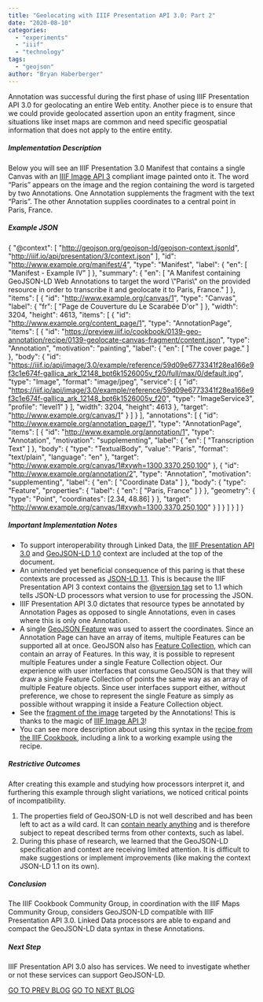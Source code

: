 ```yaml
---
title: "Geolocating with IIIF Presentation API 3.0: Part 2"
date: "2020-08-10"
categories: 
  - "experiments"
  - "iiif"
  - "technology"
tags: 
  - "geojson"
author: "Bryan Haberberger"
---
```


Annotation was successful during the first phase of using IIIF Presentation API 3.0 for geolocating an entire Web entity.  Another piece is to ensure that we could provide geolocated assertion upon an entity fragment, since situations like inset maps are common and need specific geospatial information that does not apply to the entire entity.

##### Implementation Description

Below you will see an IIIF Presentation 3.0 Manifest that contains a single Canvas with an [IIIF Image API 3](https://iiif.io/api/image/3.0/) compliant image painted onto it.  The word “Paris” appears on the image and the region containing the word is targeted by two Annotations. One Annotation supplements the fragment with the text “Paris”. The other Annotation supplies coordinates to a central point in Paris, France.

##### Example JSON

{
  "@context": [
    "http://geojson.org/geojson-ld/geojson-context.jsonld",
    "http://iiif.io/api/presentation/3/context.json"
  ],
  "id": "http://www.example.org/manifest/4",
  "type": "Manifest",
  "label": {
    "en": [
      "Manifest - Example IV"
    ]
  },
  "summary": {
    "en": [
      "A Manifest containing GeoJSON-LD Web Annotations to target the word \\"Paris\\" on the provided resource in order to transcribe it and geolocate it to Paris, France."
    ]
  },
  "items": [
    {
      "id": "http://www.example.org/canvas/1",
      "type": "Canvas",
      "label": {
        "fr": [
          "Page de Couverture du Le Scarabée D'or"
        ]
      },
      "width": 3204,
      "height": 4613,
      "items": [
        {
          "id": "http://www.example.org/content_page/1",
          "type": "AnnotationPage",
          "items": [
            {
              "id": "https://preview.iiif.io/cookbook/0139-geo-annotation/recipe/0139-geolocate-canvas-fragment/content.json",
              "type": "Annotation",
              "motivation": "painting",
              "label": {
                "en": [
                  "The cover page."
                ]
              },
              "body": {
                "id": "https://iiif.io/api/image/3.0/example/reference/59d09e6773341f28ea166e9f3c1e674f-gallica_ark_12148_bpt6k1526005v_f20/full/max/0/default.jpg",
                "type": "Image",
                "format": "image/jpeg",
                "service": [
                  {
                    "id": "https://iiif.io/api/image/3.0/example/reference/59d09e6773341f28ea166e9f3c1e674f-gallica_ark_12148_bpt6k1526005v_f20",
                    "type": "ImageService3",
                    "profile": "level1"
                  }
                ],
                "width": 3204,
                "height": 4613
              },
              "target": "http://www.example.org/canvas/1"
            }
          ]
        }
      ],
      "annotations": [
        {
          "id": "http://www.example.org/annotation_page/1",
          "type": "AnnotationPage",
          "items": [
            {
              "id": "http://www.example.org/annotation/1",
              "type": "Annotation",
              "motivation": "supplementing",
              "label": {
                "en": [
                  "Transcription Text"
                ]
              },
              "body": {
                "type": "TextualBody",
                "value": "Paris",
                "format": "text/plain",
                "language": "en"
              },
              "target": "http://www.example.org/canvas/1#xywh=1300,3370,250,100"
            },
            {
              "id": "http://www.example.org/annotation/2",
              "type": "Annotation",
              "motivation": "supplementing",
              "label": {
                "en": [
                  "Coordinate Data"
                ]
              },
              "body": {
                "type": "Feature",
                "properties": {
                  "label": {
                    "en": [
                      "Paris, France"
                    ]
                  }
                },
                "geometry": {
                  "type": "Point",
                  "coordinates": [2.34, 48.86]
                }
              },
              "target": "http://www.example.org/canvas/1#xywh=1300,3370,250,100"
            }
          ]
        }
      ]
    }
  ]
}

##### Important Implementation Notes

- To support interoperability through Linked Data, the [IIIF Presentation API 3.0](http://iiif.io/api/presentation/3/context.json) and [GeoJSON-LD 1.0](http://geojson.org/geojson-ld/geojson-context.jsonld) context are included at the top of the document.
- An unintended yet beneficial consequence of this paring is that these contexts are processed as [JSON-LD 1.1](https://www.w3.org/TR/json-ld11/). This is because the IIIF Presentation API 3 context contains the [@version tag](https://www.w3.org/TR/json-ld11/#dfn-processing-mode) set to 1.1 which tells JSON-LD processors what version to use for processing the JSON.
- IIIF Presentation API 3.0 dictates that resource types be annotated by Annotation Pages as opposed to single Annotations, even in cases where this is only one Annotation.
- A single [GeoJSON Feature](https://tools.ietf.org/html/rfc7946#section-3.2) was used to assert the coordinates. Since an Annotation Page can have an array of items, multiple Features can be supported all at once. GeoJSON also has [Feature Collection](https://tools.ietf.org/html/rfc7946#section-3.3), which can contain an array of Features. In this way, it is possible to represent multiple Features under a single Feature Collection object. Our experience with user interfaces that consume GeoJSON is that they will draw a single Feature Collection of points the same way as an array of multiple Feature objects. Since user interfaces support either, without preference, we chose to represent the single Feature as simply as possible without wrapping it inside a Feature Collection object.
- See the [fragment of the image](https://iiif.io/api/image/3.0/example/reference/59d09e6773341f28ea166e9f3c1e674f-gallica_ark_12148_bpt6k1526005v_f20/1300,3370,250,100/max/0/default.jpg) targeted by the Annotations! This is thanks to the magic of [IIIF Image API 3](https://iiif.io/api/image/3.0/)!
- You can see more description about using this syntax in the [recipe from the IIIF Cookbook](https://preview.iiif.io/cookbook/0139-geo-annotation/recipe/0139-geolocate-canvas-fragment/), including a link to a working example using the recipe.

##### Restrictive Outcomes

After creating this example and studying how processors interpret it, and furthering this example through slight variations, we noticed critical points of incompatibility.

1. The properties field of GeoJSON-LD is not well described and has been left to act as a wild card. It can [contain nearly anything](https://tools.ietf.org/html/rfc7946#section-3.2) and is therefore subject to repeat described terms from other contexts, such as label.
2. During this phase of research, we learned that the GeoJSON-LD specification and context are receiving limited attention. It is difficult to make suggestions or implement improvements (like making the context JSON-LD 1.1 on its own).

##### Conclusion

The IIIF Cookbook Community Group, in coordination with the IIIF Maps Community Group, considers GeoJSON-LD compatible with IIIF Presentation API 3.0. Linked Data processors are able to expand and compact the GeoJSON-LD data syntax in these Annotations.

##### Next Step

IIIF Presentation API 3.0 also has services. We need to investigate whether or not these services can support GeoJSON-LD.

[GO TO PREV BLOG](https://blog.ongcdh.org/blog/experiments/geolocating-with-iiif-presentation-api-3-0-part-1/)        [GO TO NEXT BLOG](https://blog.ongcdh.org/blog/experiments/geolocating-with-iiif-presentation-api-3-0-part-3/)
